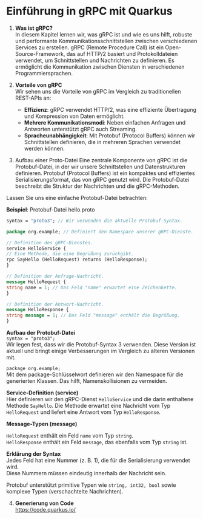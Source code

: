 # Einführung in gRPC mit Quarkus

1. __Was ist gRPC?__  
   In diesem Kapitel lernen wir, was gRPC ist und wie es uns hilft, robuste und performante Kommunikationsschnittstellen zwischen verschiedenen Services zu erstellen. gRPC (Remote Procedure Call) ist ein Open-Source-Framework, das auf HTTP/2 basiert und Protokolldateien verwendet, um Schnittstellen und Nachrichten zu definieren. Es ermöglicht die Kommunikation zwischen Diensten in verschiedenen Programmiersprachen.

2. __Vorteile von gRPC__  
   Wir sehen uns die Vorteile von gRPC im Vergleich zu traditionellen REST-APIs an:
   * **Effizienz**: gRPC verwendet HTTP/2, was eine effiziente Übertragung und Kompression von Daten ermöglicht.
   * **Mehrere Kommunikationsmodi**: Neben einfachen Anfragen und Antworten unterstützt gRPC auch Streaming.
   * **Spracheunabhängigkeit**: Mit Protobuf (Protocol Buffers) können wir Schnittstellen definieren, die in mehreren Sprachen verwendet werden können.

3. Aufbau einer Proto-Datei
   Eine zentrale Komponente von gRPC ist die Protobuf-Datei, in der wir unsere Schnittstellen und Datenstrukturen definieren. Protobuf (Protocol Buffers) ist ein kompaktes und effizientes Serialisierungsformat, das von gRPC genutzt wird. Die Protobuf-Datei beschreibt die Struktur der Nachrichten und die gRPC-Methoden.

Lassen Sie uns eine einfache Protobuf-Datei betrachten:  

__Beispiel__: Protobuf-Datei hello.proto

```protobuf
syntax = "proto3"; // Wir verwenden die aktuelle Protobuf-Syntax.

package org.example; // Definiert den Namespace unserer gRPC-Dienste.

// Definition des gRPC-Dienstes.
service HelloService {
// Eine Methode, die eine Begrüßung zurückgibt.
rpc SayHello (HelloRequest) returns (HelloResponse);
}

// Definition der Anfrage-Nachricht.
message HelloRequest {
string name = 1; // Das Feld "name" erwartet eine Zeichenkette.
}

// Definition der Antwort-Nachricht.
message HelloResponse {
string message = 1; // Das Feld "message" enthält die Begrüßung.
}
```

__Aufbau der Protobuf-Datei__  
`syntax = "proto3";`  
Wir legen fest, dass wir die Protobuf-Syntax 3 verwenden. Diese Version ist aktuell und bringt einige Verbesserungen im Vergleich zu älteren Versionen mit.

`package org.example;`  
Mit dem package-Schlüsselwort definieren wir den Namespace für die generierten Klassen. Das hilft, Namenskollisionen zu vermeiden.

__Service-Definition (service)__  
Hier definieren wir den gRPC-Dienst `HelloService` und die darin enthaltene Methode `SayHello`. Die Methode erwartet eine Nachricht vom Typ `HelloRequest` und liefert eine Antwort vom Typ `HelloResponse`.

__Message-Typen (message)__  

`HelloRequest`  enthält ein Feld `name` vom Typ `string`.  
`HelloResponse` enthält ein Feld `message`, das ebenfalls vom Typ `string` ist.  

__Erklärung der Syntax__  
Jedes Feld hat eine Nummer (z. B. 1), die für die Serialisierung verwendet wird.  
Diese Nummern müssen eindeutig innerhalb der Nachricht sein.  

Protobuf unterstützt primitive Typen wie `string, int32, bool` sowie komplexe Typen (verschachtelte Nachrichten).

4. __Generierung von Code__  
   https://code.quarkus.io/






